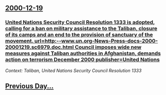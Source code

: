 ## [2000-12-19](/news/2000/12/19/index.md)

### [United Nations Security Council Resolution 1333 is adopted, calling for a ban on military assistance to the Taliban, closure of its camps and an end to the provision of sanctuary of the movement. url=http:--www.un.org-News-Press-docs-2000-20001219.sc6979.doc.html Council imposes wide new measures against Taliban authorities in Afghanistan, demands action on terrorism December 2000 publisher=United Nations ](/news/2000/12/19/united-nations-security-council-resolution-1333-is-adopted-calling-for-a-ban-on-military-assistance-to-the-taliban-closure-of-its-camps-an.md)
_Context: Taliban, United Nations Security Council Resolution 1333_

## [Previous Day...](/news/2000/12/18/index.md)

